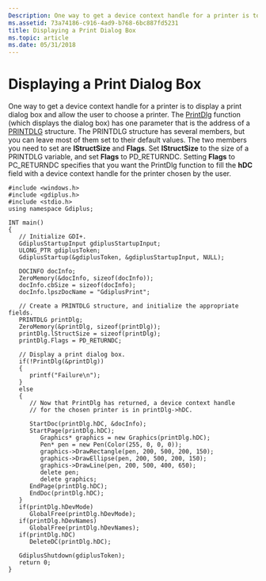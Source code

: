 ```yaml
---
Description: One way to get a device context handle for a printer is to display a print dialog box and allow the user to choose a printer.
ms.assetid: 73a74186-c916-4ad9-b768-6bc887fd5231
title: Displaying a Print Dialog Box
ms.topic: article
ms.date: 05/31/2018
---
```


# Displaying a Print Dialog Box

One way to get a device context handle for a printer is to display a print dialog box and allow the user to choose a printer. The [PrintDlg](https://msdn.microsoft.com/library/en-us/winui/winui/windowsuserinterface/userinput/commondialogboxlibrary/commondialogboxreference/commondialogboxfunctions/printdlg.asp) function (which displays the dialog box) has one parameter that is the address of a [PRINTDLG](https://msdn.microsoft.com/library/en-us/winui/winui/windowsuserinterface/userinput/commondialogboxlibrary/commondialogboxreference/commondialogboxstructures/printdlg.asp) structure. The PRINTDLG structure has several members, but you can leave most of them set to their default values. The two members you need to set are **lStructSize** and **Flags**. Set **lStructSize** to the size of a PRINTDLG variable, and set **Flags** to PD\_RETURNDC. Setting **Flags** to PC\_RETURNDC specifies that you want the PrintDlg function to fill the **hDC** field with a device context handle for the printer chosen by the user.


```
#include <windows.h>
#include <gdiplus.h>
#include <stdio.h>
using namespace Gdiplus;

INT main()
{
   // Initialize GDI+.
   GdiplusStartupInput gdiplusStartupInput;
   ULONG_PTR gdiplusToken;
   GdiplusStartup(&gdiplusToken, &gdiplusStartupInput, NULL);
   
   DOCINFO docInfo;
   ZeroMemory(&docInfo, sizeof(docInfo));
   docInfo.cbSize = sizeof(docInfo);
   docInfo.lpszDocName = "GdiplusPrint";
   
   // Create a PRINTDLG structure, and initialize the appropriate fields.
   PRINTDLG printDlg;
   ZeroMemory(&printDlg, sizeof(printDlg));
   printDlg.lStructSize = sizeof(printDlg);
   printDlg.Flags = PD_RETURNDC;
   
   // Display a print dialog box.
   if(!PrintDlg(&printDlg))
   {
      printf("Failure\n");
   }
   else
   {
      // Now that PrintDlg has returned, a device context handle
      // for the chosen printer is in printDlg->hDC.
      
      StartDoc(printDlg.hDC, &docInfo);
      StartPage(printDlg.hDC);
         Graphics* graphics = new Graphics(printDlg.hDC);
         Pen* pen = new Pen(Color(255, 0, 0, 0));
         graphics->DrawRectangle(pen, 200, 500, 200, 150);
         graphics->DrawEllipse(pen, 200, 500, 200, 150);
         graphics->DrawLine(pen, 200, 500, 400, 650);
         delete pen;
         delete graphics;
      EndPage(printDlg.hDC);
      EndDoc(printDlg.hDC); 
   }
   if(printDlg.hDevMode) 
      GlobalFree(printDlg.hDevMode);
   if(printDlg.hDevNames) 
      GlobalFree(printDlg.hDevNames);
   if(printDlg.hDC)
      DeleteDC(printDlg.hDC);
   
   GdiplusShutdown(gdiplusToken);
   return 0;
}
```



 

 



